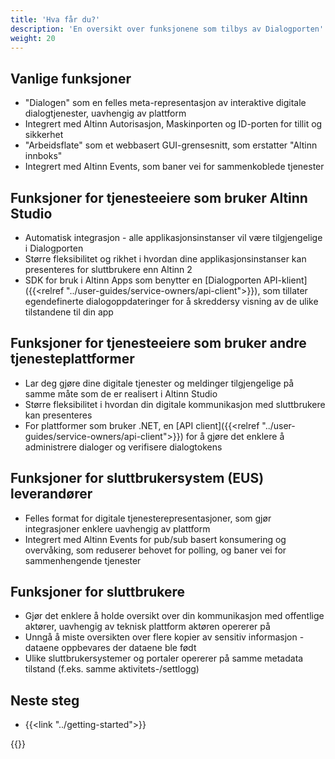 ```yaml
---
title: 'Hva får du?'
description: 'En oversikt over funksjonene som tilbys av Dialogporten'
weight: 20
---
```


## Vanlige funksjoner
* "Dialogen" som en felles meta-representasjon av interaktive digitale dialogtjenester, uavhengig av plattform
* Integrert med Altinn Autorisasjon, Maskinporten og ID-porten for tillit og sikkerhet
* "Arbeidsflate" som et webbasert GUI-grensesnitt, som erstatter "Altinn innboks"
* Integrert med Altinn Events, som baner vei for sammenkoblede tjenester
 
## Funksjoner for tjenesteeiere som bruker Altinn Studio
* Automatisk integrasjon - alle applikasjonsinstanser vil være tilgjengelige i Dialogporten
* Større fleksibilitet og rikhet i hvordan dine applikasjonsinstanser kan presenteres for sluttbrukere enn Altinn 2
* SDK for bruk i Altinn Apps som benytter en [Dialogporten API-klient]({{<relref "../user-guides/service-owners/api-client">}}), som tillater egendefinerte dialogoppdateringer for å skreddersy visning av de ulike tilstandene til din app

## Funksjoner for tjenesteeiere som bruker andre tjenesteplattformer
* Lar deg gjøre dine digitale tjenester og meldinger tilgjengelige på samme måte som de er realisert i Altinn Studio
* Større fleksibilitet i hvordan din digitale kommunikasjon med sluttbrukere kan presenteres
* For plattformer som bruker .NET, en [API client]({{<relref "../user-guides/service-owners/api-client">}}) for å gjøre det enklere å administrere dialoger og verifisere dialogtokens

## Funksjoner for sluttbrukersystem (EUS) leverandører
* Felles format for digitale tjenesterepresentasjoner, som gjør integrasjoner enklere uavhengig av plattform
* Integrert med Altinn Events for pub/sub basert konsumering og overvåking, som reduserer behovet for polling, og baner vei for sammenhengende tjenester

## Funksjoner for sluttbrukere
* Gjør det enklere å holde oversikt over din kommunikasjon med offentlige aktører, uavhengig av teknisk plattform aktøren opererer på
* Unngå å miste oversikten over flere kopier av sensitiv informasjon - dataene oppbevares der dataene ble født
* Ulike sluttbrukersystemer og portaler opererer på samme metadata tilstand (f.eks. samme aktivitets-/settlogg)

## Neste steg
* {{<link "../getting-started">}}

{{<children />}}